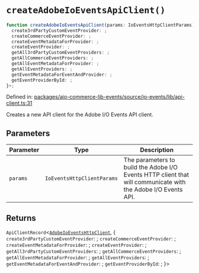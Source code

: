 # `createAdobeIoEventsApiClient()`

```ts
function createAdobeIoEventsApiClient(params: IoEventsHttpClientParams): ApiClientRecord<AdobeIoEventsHttpClient, {
  create3rdPartyCustomEventProvider: ;
  createCommerceEventProvider: ;
  createEventMetadataForProvider: ;
  createEventProvider: ;
  getAll3rdPartyCustomEventProviders: ;
  getAllCommerceEventProviders: ;
  getAllEventMetadataForProvider: ;
  getAllEventProviders: ;
  getEventMetadataForEventAndProvider: ;
  getEventProviderById: ;
}>;
```

Defined in: [packages/aio-commerce-lib-events/source/io-events/lib/api-client.ts:31](https://github.com/adobe/aio-commerce-sdk/blob/db09d0de34ee085849efca6e0213ea525d0165dc/packages/aio-commerce-lib-events/source/io-events/lib/api-client.ts#L31)

Creates a new API client for the Adobe I/O Events API client.

## Parameters

| Parameter | Type                       | Description                                                                                                   |
| --------- | -------------------------- | ------------------------------------------------------------------------------------------------------------- |
| `params`  | `IoEventsHttpClientParams` | The parameters to build the Adobe I/O Events HTTP client that will communicate with the Adobe I/O Events API. |

## Returns

`ApiClientRecord`\<[`AdobeIoEventsHttpClient`](https://github.com/adobe/aio-commerce-sdk/blob/main/packages-private/aio-commerce-lib-api/docs/api-reference/classes/AdobeIoEventsHttpClient.md), \{
`create3rdPartyCustomEventProvider`: ;
`createCommerceEventProvider`: ;
`createEventMetadataForProvider`: ;
`createEventProvider`: ;
`getAll3rdPartyCustomEventProviders`: ;
`getAllCommerceEventProviders`: ;
`getAllEventMetadataForProvider`: ;
`getAllEventProviders`: ;
`getEventMetadataForEventAndProvider`: ;
`getEventProviderById`: ;
\}\>
